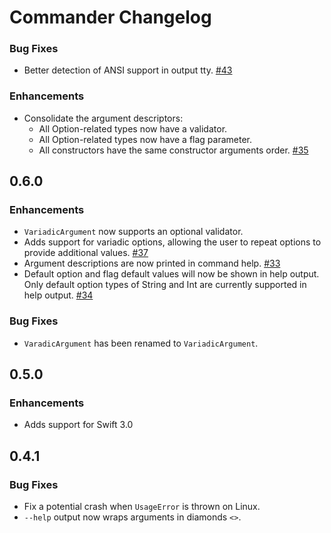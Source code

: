 # Commander Changelog

### Bug Fixes

- Better detection of ANSI support in output tty.
  [#43](https://github.com/kylef/Commander/issues/43)

### Enhancements

- Consolidate the argument descriptors:
  - All Option-related types now have a validator.
  - All Option-related types now have a flag parameter.
  - All constructors have the same constructor arguments order. [#35](https://github.com/kylef/Commander/issues/35)

## 0.6.0

### Enhancements

- `VariadicArgument` now supports an optional validator.
- Adds support for variadic options, allowing the user to repeat options to
  provide additional values.
  [#37](https://github.com/kylef/Commander/issues/37)
- Argument descriptions are now printed in command help.
  [#33](https://github.com/kylef/Commander/issues/33)
- Default option and flag default values will now be shown in help output.
  Only default option types of String and Int are currently supported in help output.
  [#34](https://github.com/kylef/Commander/issues/34)

### Bug Fixes

- `VaradicArgument` has been renamed to `VariadicArgument`.


## 0.5.0

### Enhancements

- Adds support for Swift 3.0

## 0.4.1

### Bug Fixes

- Fix a potential crash when `UsageError` is thrown on Linux.
- `--help` output now wraps arguments in diamonds `<>`.
